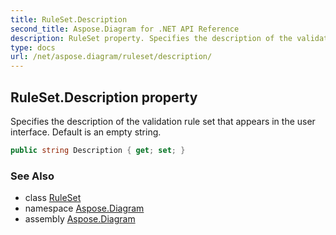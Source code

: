 ```yaml
---
title: RuleSet.Description
second_title: Aspose.Diagram for .NET API Reference
description: RuleSet property. Specifies the description of the validation rule set that appears in the user interface. Default is an empty string
type: docs
url: /net/aspose.diagram/ruleset/description/
---
```

## RuleSet.Description property

Specifies the description of the validation rule set that appears in the user interface. Default is an empty string.

```csharp
public string Description { get; set; }
```

### See Also

* class [RuleSet](../)
* namespace [Aspose.Diagram](../../ruleset/)
* assembly [Aspose.Diagram](../../../)


